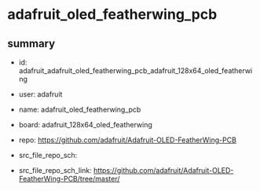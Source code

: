 # adafruit_oled_featherwing_pcb
 
## summary 
* id: adafruit_adafruit_oled_featherwing_pcb_adafruit_128x64_oled_featherwing
* user: adafruit
* name: adafruit_oled_featherwing_pcb
* board: adafruit_128x64_oled_featherwing
* repo: https://github.com/adafruit/Adafruit-OLED-FeatherWing-PCB



* src_file_repo_sch: 
* src_file_repo_sch_link: https://github.com/adafruit/Adafruit-OLED-FeatherWing-PCB/tree/master/




